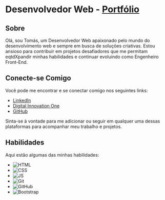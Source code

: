 # Desenvolvedor Web - **[Portfólio](https://portfolio-chi-two-21.vercel.app/)**

## Sobre

Olá, sou Tomás, um Desenvolvedor Web apaixonado pelo mundo do desenvolvimento web e sempre em busca de soluções criativas. Estou ansioso para contribuir em projetos desafiadores que me permitam eqtdXpandir minhas habilidades e continuar evoluindo como Engenheiro Front-End.

## Conecte-se Comigo

Você pode me encontrar e se conectar comigo nos seguintes links:

- [LinkedIn](https://www.linkedin.com/in/tomas-santana-s/)
- [Digital Innovation One](https://www.dio.me/users/tomas_ss)
- [GitHub](https://github.com/54M07)

Sinta-se à vontade para me adicionar ou seguir em qualquer uma dessas plataformas para acompanhar meu trabalho e projetos.

## Habilidades

Aqui estão algumas das minhas habilidades:

- ![HTML](https://img.shields.io/badge/HTML-red)
- ![CSS](https://img.shields.io/badge/CSS-blue)
- ![JS](https://img.shields.io/badge/JavaScript-yellow)
- ![Git](https://img.shields.io/badge/git-%23F05033.svg?style=for-the-badge&logo=git&logoColor=white)
- ![GitHub](https://img.shields.io/badge/github-%23121011.svg?style=for-the-badge&logo=github&logoColor=white)
- ![Bootstrap](https://img.shields.io/badge/bootstrap-000?style=for-the-badge&logo=bootstrap&logoColor=602C50)
